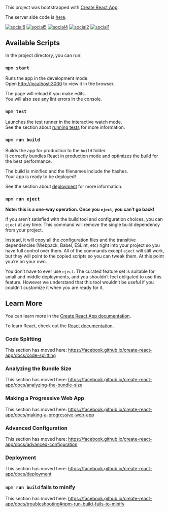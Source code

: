 This project was bootstrapped with [Create React App](https://github.com/facebook/create-react-app).

The server side code is [here](https://github.com/ShiroWorks/Social-Media-App-MERNG-Server).

<a href="https://ibb.co/QrY9QfJ"><img src="https://i.ibb.co/SRVNyP6/social6.jpg" alt="social6" border="0"></a>
<a href="https://ibb.co/nz3jZH2"><img src="https://i.ibb.co/3BfcGDX/social5.jpg" alt="social5" border="0"></a>
<a href="https://ibb.co/BG8CZ5n"><img src="https://i.ibb.co/f9mxpzD/social4.jpg" alt="social4" border="0"></a>
<a href="https://ibb.co/Wf4XmGq"><img src="https://i.ibb.co/gJL8kmH/social2.jpg" alt="social2" border="0"></a>
<a href="https://ibb.co/3yzGZGc"><img src="https://i.ibb.co/Y7ZYsYh/social1.jpg" alt="social1" border="0"></a>

## Available Scripts

In the project directory, you can run:

### `npm start`

Runs the app in the development mode.<br>
Open [http://localhost:3000](http://localhost:3000) to view it in the browser.

The page will reload if you make edits.<br>
You will also see any lint errors in the console.

### `npm test`

Launches the test runner in the interactive watch mode.<br>
See the section about [running tests](https://facebook.github.io/create-react-app/docs/running-tests) for more information.

### `npm run build`

Builds the app for production to the `build` folder.<br>
It correctly bundles React in production mode and optimizes the build for the best performance.

The build is minified and the filenames include the hashes.<br>
Your app is ready to be deployed!

See the section about [deployment](https://facebook.github.io/create-react-app/docs/deployment) for more information.

### `npm run eject`

**Note: this is a one-way operation. Once you `eject`, you can’t go back!**

If you aren’t satisfied with the build tool and configuration choices, you can `eject` at any time. This command will remove the single build dependency from your project.

Instead, it will copy all the configuration files and the transitive dependencies (Webpack, Babel, ESLint, etc) right into your project so you have full control over them. All of the commands except `eject` will still work, but they will point to the copied scripts so you can tweak them. At this point you’re on your own.

You don’t have to ever use `eject`. The curated feature set is suitable for small and middle deployments, and you shouldn’t feel obligated to use this feature. However we understand that this tool wouldn’t be useful if you couldn’t customize it when you are ready for it.

## Learn More

You can learn more in the [Create React App documentation](https://facebook.github.io/create-react-app/docs/getting-started).

To learn React, check out the [React documentation](https://reactjs.org/).

### Code Splitting

This section has moved here: https://facebook.github.io/create-react-app/docs/code-splitting

### Analyzing the Bundle Size

This section has moved here: https://facebook.github.io/create-react-app/docs/analyzing-the-bundle-size

### Making a Progressive Web App

This section has moved here: https://facebook.github.io/create-react-app/docs/making-a-progressive-web-app

### Advanced Configuration

This section has moved here: https://facebook.github.io/create-react-app/docs/advanced-configuration

### Deployment

This section has moved here: https://facebook.github.io/create-react-app/docs/deployment

### `npm run build` fails to minify

This section has moved here: https://facebook.github.io/create-react-app/docs/troubleshooting#npm-run-build-fails-to-minify
